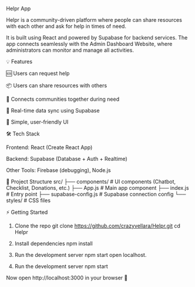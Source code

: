 Helpr App

Helpr is a community-driven platform where people can share resources with each other and ask for help in times of need.

It is built using React and powered by Supabase for backend services.
The app connects seamlessly with the Admin Dashboard Website, where administrators can monitor and manage all activities.

💡 Features

🆘 Users can request help

📦 Users can share resources with others

🤝 Connects communities together during need

🔄 Real-time data sync using Supabase

🎨 Simple, user-friendly UI

🛠️ Tech Stack

Frontend: React (Create React App)

Backend: Supabase (Database + Auth + Realtime)

Other Tools: Firebase (debugging), Node.js

📂 Project Structure
src/
 ├── components/        # UI components (Chatbot, Checklist, Donations, etc.)
 ├── App.js             # Main app component
 ├── index.js           # Entry point
 ├── supabase-config.js # Supabase connection config
 └── styles/            # CSS files

⚡ Getting Started
1. Clone the repo
git clone https://github.com/crazyvellara/Helpr.git
cd Helpr

2. Install dependencies
npm install
3. Run the development server
npm start
open localhost.
3. Run the development server
npm start


Now open http://localhost:3000
 in your browser 🚀
